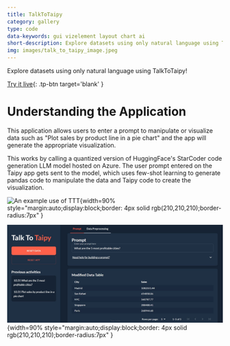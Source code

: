 ```yaml
---
title: TalkToTaipy
category: gallery
type: code
data-keywords: gui vizelement layout chart ai
short-description: Explore datasets using only natural language using TalkToTaipy!
img: images/talk_to_taipy_image.jpeg
---
```

Explore datasets using only natural language using TalkToTaipy!

[Try it live](https://talk-to-taipy.taipy.cloud/){: .tp-btn target='blank' }

# Understanding the Application

This application allows users to enter a prompt to manipulate or visualize data such
as "Plot sales by product line in a pie chart" and the app will generate the
appropriate visualization.

This works by calling a quantized version of HuggingFace's StarCoder code generation
LLM model hosted on Azure. The user prompt entered on the Taipy app gets sent to the
model, which uses few-shot learning to generate pandas code to manipulate the data and
Taipy code to create the visualization.

![An example use of TTT](images/talk_to_taipy_example.gif){width=90% style="margin:auto;display:block;border: 4px solid rgb(210,210,210);border-radius:7px" }

![What are the 5 most profitable cities?](images/talk_to_taipy_image.jpeg){width=90% style="margin:auto;display:block;border: 4px solid rgb(210,210,210);border-radius:7px" }
